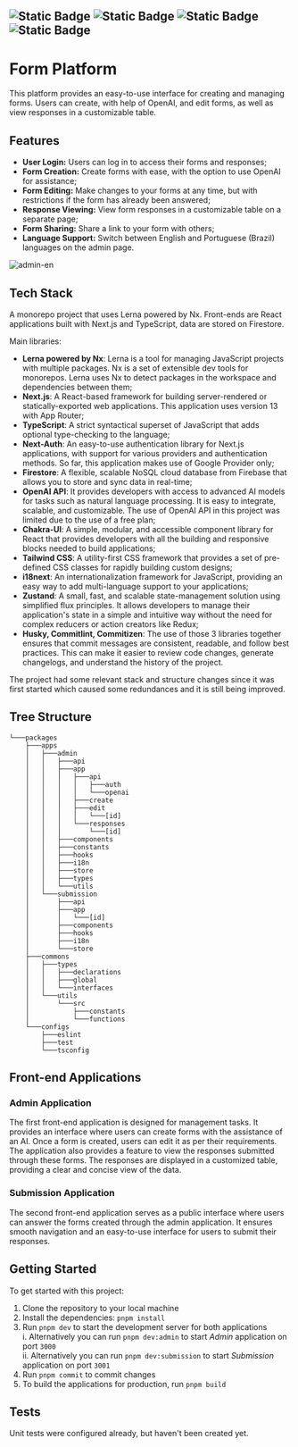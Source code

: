 ![Static Badge](https://img.shields.io/badge/pnpm-v7.0.0-red)
![Static Badge](https://img.shields.io/badge/next.js-v13.4.12-green)
![Static Badge](https://img.shields.io/badge/typescript-v5.1.6-blue)
![Static Badge](https://img.shields.io/badge/lerna-v7.1.0-yellow)
---

# Form Platform

This platform provides an easy-to-use interface for creating and managing forms. Users can create, with help of OpenAI, and edit forms, as well as view responses in a customizable table.

## Features
- **User Login:** Users can log in to access their forms and responses;
- **Form Creation:** Create forms with ease, with the option to use OpenAI for assistance;
- **Form Editing:** Make changes to your forms at any time, but with restrictions if the form has already been answered;
- **Response Viewing:** View form responses in a customizable table on a separate page;
- **Form Sharing:** Share a link to your form with others;
- **Language Support:** Switch between English and Portuguese (Brazil) languages on the admin page.

![admin-en](https://github.com/ammtsz/forms/assets/66788932/363d8d77-987e-4a51-b217-2df85eb4cf9a)


## Tech Stack

A monorepo project that uses Lerna powered by Nx. Front-ends are React applications built with Next.js and TypeScript, data are stored on Firestore.

Main libraries:

- **Lerna powered by Nx**: Lerna is a tool for managing JavaScript projects with multiple packages. Nx is a set of extensible dev tools for monorepos. Lerna uses Nx to detect packages in the workspace and dependencies between them;
- **Next.js**: A React-based framework for building server-rendered or statically-exported web applications. This application uses version 13 with App Router;
- **TypeScript**: A strict syntactical superset of JavaScript that adds optional type-checking to the language;
- **Next-Auth**: An easy-to-use authentication library for Next.js applications, with support for various providers and authentication methods. So far, this application makes use of Google Provider only;
- **Firestore**: A flexible, scalable NoSQL cloud database from Firebase that allows you to store and sync data in real-time;
- **OpenAI API**: It provides developers with access to advanced AI models for tasks such as natural language processing. It is easy to integrate, scalable, and customizable. The use of OpenAI API in this project was limited due to the use of a free plan;
- **Chakra-UI**: A simple, modular, and accessible component library for React that provides developers with all the building and responsive blocks needed to build applications;
- **Tailwind CSS**: A utility-first CSS framework that provides a set of pre-defined CSS classes for rapidly building custom designs;
- **i18next**: An internationalization framework for JavaScript, providing an easy way to add multi-language support to your applications;
- **Zustand**: A small, fast, and scalable state-management solution using simplified flux principles. It allows developers to manage their application's state in a simple and intuitive way without the need for complex reducers or action creators like Redux;
- **Husky, Commitlint, Commitizen**: The use of those 3 libraries together ensures that commit messages are consistent, readable, and follow best practices. This can make it easier to review code changes, generate changelogs, and understand the history of the project.

The project had some relevant stack and structure changes since it was first started which caused some redundances and it is still being improved.

## Tree Structure
```
└───packages
    ├───apps
    │   ├───admin
    │   │   ├───api
    │   │   ├───app
    │   │   │   ├───api
    │   │   │   │   ├───auth
    │   │   │   │   └───openai
    │   │   │   ├───create
    │   │   │   ├───edit
    │   │   │   │   └───[id]
    │   │   │   └───responses
    │   │   │       └───[id]
    │   │   ├───components
    │   │   ├───constants
    │   │   ├───hooks
    │   │   ├───i18n
    │   │   ├───store
    │   │   ├───types
    │   │   └───utils
    │   └───submission
    │       ├───api
    │       ├───app
    │       │   └───[id]
    │       ├───components
    │       ├───hooks
    │       ├───i18n
    │       └───store
    ├───commons
    │   ├───types
    │   │   ├───declarations
    │   │   ├───global
    │   │   └───interfaces
    │   └───utils
    │       └───src
    │           ├───constants
    │           └───functions
    └───configs
        ├───eslint
        ├───test
        └───tsconfig
```

## Front-end Applications

### Admin Application

The first front-end application is designed for management tasks. It provides an interface where users can create forms with the assistance of an AI. Once a form is created, users can edit it as per their requirements. The application also provides a feature to view the responses submitted through these forms. The responses are displayed in a customized table, providing a clear and concise view of the data.


### Submission Application

The second front-end application serves as a public interface where users can answer the forms created through the admin application. It ensures smooth navigation and an easy-to-use interface for users to submit their responses.

## Getting Started

To get started with this project:

1. Clone the repository to your local machine
2. Install the dependencies: `pnpm install`
3. Run `pnpm dev` to start the development server for both applications\
            i.  Alternatively you can run `pnpm dev:admin` to start *Admin* application on port `3000`\
            ii. Alternatively you can run `pnpm dev:submission` to start *Submission* application on port `3001`
4. Run `pnpm commit` to commit changes
5. To build the applications for production, run `pnpm build`

## Tests
Unit tests were configured already, but haven't been created yet.   
